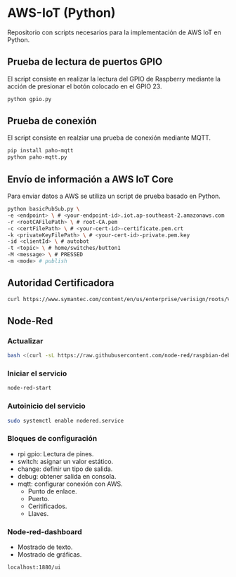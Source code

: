 # AWS-IoT (Python)
Repositorio con scripts necesarios para la implementación de AWS IoT en Python.

## Prueba de lectura de puertos GPIO

El script consiste en realizar la lectura del GPIO de Raspberry mediante la acción de presionar el botón colocado en el GPIO 23.

```bash
python gpio.py
```

## Prueba de conexión

El script consiste en realziar una prueba de conexión mediante MQTT.

```bash
pip install paho-mqtt
python paho-mqtt.py
```

## Envío de información a AWS IoT Core

Para enviar datos a AWS se utiliza un script de prueba basado en Python.

```bash
python basicPubSub.py \
-e <endpoint> \ # <your-endpoint-id>.iot.ap-southeast-2.amazonaws.com
-r <rootCAFilePath> \ # root-CA.pem
-c <certFilePath> \ # <your-cert-id>-certificate.pem.crt
-k <privateKeyFilePath> \ # <your-cert-id>-private.pem.key
-id <clientId> \ # autobot
-t <topic> \ # home/switches/button1
-M <message> \ # PRESSED
-m <mode> # publish

```

## Autoridad Certificadora

```bash
curl https://www.symantec.com/content/en/us/enterprise/verisign/roots/VeriSign-Class%203-Public-Primary-Certification-Authority-G5.pem > root-CA.pem
```

## Node-Red

### Actualizar

```bash
bash <(curl -sL https://raw.githubusercontent.com/node-red/raspbian-deb-package/master/resources/update-nodejs-and-nodered)
```

### Iniciar el servicio

```bash
node-red-start
```

### Autoinicio del servicio

```bash
sudo systemctl enable nodered.service
```

### Bloques de configuración

* rpi gpio: Lectura de pines.
* switch: asignar un valor estático.
* change: definir un tipo de salida.
* debug: obtener salida en consola.
* mqtt: configurar conexión con AWS.
    * Punto de enlace.
    * Puerto.
    * Ceritificados.
    * Llaves.

### Node-red-dashboard

* Mostrado de texto.
* Mostrado de gráficas.

```
localhost:1880/ui
```
